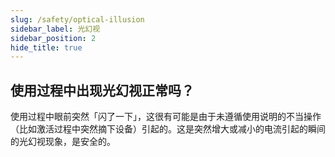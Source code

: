 ```yaml
---
slug: /safety/optical-illusion
sidebar_label: 光幻视
sidebar_position: 2
hide_title: true
---
```


## 使用过程中出现光幻视正常吗？

使用过程中眼前突然「闪了一下」，这很有可能是由于未遵循使用说明的不当操作（比如激活过程中突然摘下设备）引起的。这是突然增大或减小的电流引起的瞬间的光幻视现象，是安全的。